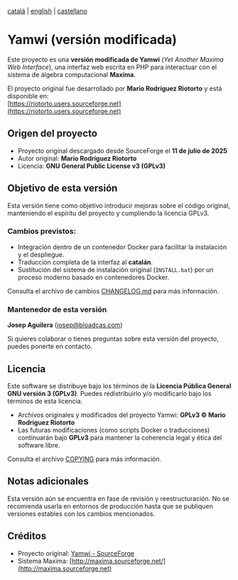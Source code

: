 [català](README.md) | [english](README-eng.md) | [castellano](README-cas.md)

# Yamwi (versión modificada)

Este proyecto es una **versión modificada de Yamwi** (*Yet Another Maxima Web Interface*), una interfaz web escrita en PHP para interactuar con el sistema de álgebra computacional **Maxima**.

El proyecto original fue desarrollado por **Mario Rodríguez Riotorto** y está disponible en:  
 [https://riotorto.users.sourceforge.net](https://riotorto.users.sourceforge.net)

## Origen del proyecto

- Proyecto original descargado desde SourceForge el **11 de julio de 2025**  
- Autor original: **Mario Rodríguez Riotorto**  
- Licencia: **GNU General Public License v3 (GPLv3)**

## Objetivo de esta versión

Esta versión tiene como objetivo introducir mejoras sobre el código original, manteniendo el espíritu del proyecto y cumpliendo la licencia GPLv3.

### Cambios previstos:

- Integración dentro de un contenedor Docker para facilitar la instalación y el despliegue.  
- Traducción completa de la interfaz al **catalán**.  
- Sustitución del sistema de instalación original (`INSTALL.bat`) por un proceso moderno basado en contenedores Docker.  

Consulta el archivo de cambios [CHANGELOG.md](./CHANGELOG.md) para más información.

### Mantenedor de esta versión

**Josep Aguilera** (josep@bloadcas.com)

Si quieres colaborar o tienes preguntas sobre esta versión del proyecto, puedes ponerte en contacto.

## Licencia

Este software se distribuye bajo los términos de la **Licencia Pública General GNU versión 3 (GPLv3)**. Puedes redistribuirlo y/o modificarlo bajo los términos de esta licencia.

- Archivos originales y modificados del proyecto Yamwi: **GPLv3 © Mario Rodríguez Riotorto**  
- Las futuras modificaciones (como scripts Docker o traducciones) continuarán bajo **GPLv3** para mantener la coherencia legal y ética del software libre.

Consulta el archivo [COPYING](./COPYING) para más información.

## Notas adicionales

Esta versión aún se encuentra en fase de revisión y reestructuración. No se recomienda usarla en entornos de producción hasta que se publiquen versiones estables con los cambios mencionados.

## Créditos

- Proyecto original: [Yamwi - SourceForge](https://riotorto.users.sourceforge.net)  
- Sistema Maxima: [http://maxima.sourceforge.net/](http://maxima.sourceforge.net)
